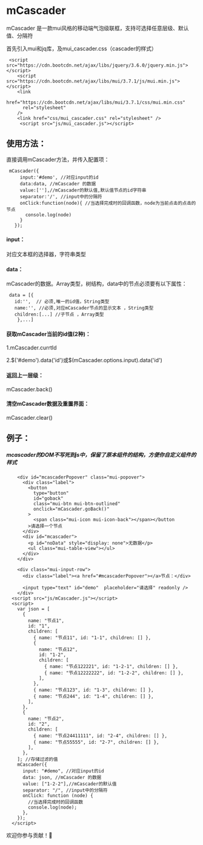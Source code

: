 # mCascader

mCascader 是一款mui风格的移动端气泡级联框，支持可选择任意层级、默认值、分隔符

首先引入mui和jq库，及mui_cascader.css（cascader的样式）
```
 <script src="https://cdn.bootcdn.net/ajax/libs/jquery/3.6.0/jquery.min.js"></script>
    <script src="https://cdn.bootcdn.net/ajax/libs/mui/3.7.1/js/mui.min.js"></script>
    <link
      href="https://cdn.bootcdn.net/ajax/libs/mui/3.7.1/css/mui.min.css"
      rel="stylesheet"
    />
    <link href="css/mui_cascader.css" rel="stylesheet" />
     <script src="js/mui_cascader.js"></script>
```
## 使用方法：
直接调用mCascader方法，并传入配置项：

   ```
    mCascader({
        input:'#demo', //对应input的id
        data:data, //mCascader 的数据
        value:[''],//mCascader的默认值,默认值节点的id字符串
        separator:'/', //input中的分隔符
        onClick:function(node){ //当选择完成时的回调函数，node为当前点击的点击的节点
          console.log(node)
        }
      });
   ```

#### input：


对应文本框的选择器，字符串类型


#### data：


mCascader的数据。Array类型，树结构，data中的节点必须要有以下属性：

```
 data = [{
   id:'',  // 必须,唯一的id值，String类型
   name:'', //必须,对应mCascader节点的显示文本 ，String类型
   children:[...] //子节点 ，Array类型
    },...]
```

#### 获取mCascader当前的id值(2种)：


1.mCascader.currtId

2.$('#demo').data('id')或$(mCascader.options.input).data('id')


#### 返回上一层级：


mCascader.back()
      
      
#### 清空mCascader数据及重置界面：


mCascader.clear()
     

## 例子：
##### mcascader的DOM不写死到js中，保留了原本组件的结构，方便你自定义组件的样式
```
    <div id="mcascaderPopover" class="mui-popover">
      <div class="label">
        <button
          type="button"
          id="goback"
          class="mui-btn mui-btn-outlined"
          onclick="mCascader.goBack()"
        >
          <span class="mui-icon mui-icon-back"></span></button
        >请选择一个节点
      </div>
      <div id="mcascader">
        <p id="noData" style="display: none">无数据</p>
        <ul class="mui-table-view"></ul>
      </div>
    </div>

    <div class="mui-input-row">
      <div class="label"><a href="#mcascaderPopover"></a>节点：</div>

      <input type="text" id="demo"  placeholder="请选择" readonly />
    </div>
  <script src="js/mCascader.js"></script>
  <script>
    var json = [
      {
        name: "节点1",
        id: "1",
        children: [
          { name: "节点11", id: "1-1", children: [] },
          {
            name: "节点12",
            id: "1-2",
            children: [
              { name: "节点122221", id: "1-2-1", children: [] },
              { name: "节点12222222", id: "1-2-2", children: [] },
            ],
          },
          { name: "节点123", id: "1-3", children: [] },
          { name: "节点244", id: "1-4", children: [] },
        ],
      },
      {
        name: "节点2",
        id: "2",
        children: [
          { name: "节点24411111", id: "2-4", children: [] },
          { name: "节点55555", id: "2-7", children: [] },
        ],
      },
    ]; //存储过滤的值
    mCascader({
      input: "#demo", //对应input的id
      data: json, //mCascader 的数据
      value: ["1-2-2"],//mCascader的默认值
      separator: "/", //input中的分隔符
      onClick: function (node) {
        //当选择完成时的回调函数
        console.log(node);
      },
    });
  </script>
```


欢迎你参与贡献！👏
